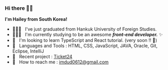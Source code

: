 ### Hi there 🙌🏻
__I'm Hailey from South Korea!__
- 👩🏻‍🎓 &nbsp; I've just graduated from Hankuk University of Foreign Studies.
- 👩🏻‍💻 &nbsp; I'm currently studying to be an awesome ___front-end developer.___ ✨
- 🌱 &nbsp; I'm looking to learn TypeScript and React tutorial. (very soon !! 🚀)
- 🔮 &nbsp; Languages and Tools : HTML, CSS, JavaScript, JAVA, Oracle, Git, Eclipse, IntelliJ
- 🔗 &nbsp; Recent project : [Ticket24](https://github.com/haileychoi15/ticket24-booking)
- 📩 &nbsp; How to reach me : imdud0612@gmail.com 
